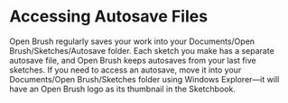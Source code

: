 # Accessing Autosave Files

Open Brush regularly saves your work into your Documents/Open Brush/Sketches/Autosave folder. Each sketch you make has a separate autosave file, and Open Brush keeps autosaves from your last five sketches. If you need to access an autosave, move it into your Documents/Open Brush/Sketches folder using Windows Explorer—it will have an Open Brush logo as its thumbnail in the Sketchbook.

